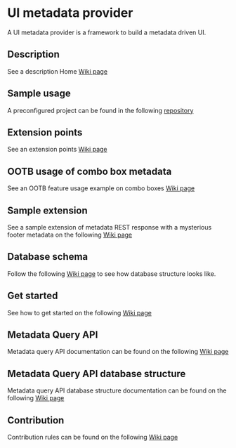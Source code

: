 # UI metadata provider
A UI metadata provider is a framework to build a metadata driven UI.

## Description
See a description Home [Wiki page](https://github.com/sergeivisotsky/metadata-provider/wiki)

## Sample usage
A preconfigured project can be found in the
following [repository](https://github.com/sergeivisotsky/metadata-provider-demo)

## Extension points
See an extension points [Wiki page](https://github.com/sergeivisotsky/metadata-provider/wiki/Extension-points)

## OOTB usage of combo box metadata
See an OOTB feature usage example on combo boxes [Wiki page](https://github.com/sergeivisotsky/metadata-provider/wiki/Usage-example)

## Sample extension
See a sample extension of metadata REST response with a mysterious footer metadata on 
the following [Wiki page](https://github.com/sergeivisotsky/metadata-provider/wiki/Sample-extension)

## Database schema
Follow the following [Wiki page](https://github.com/sergeivisotsky/metadata-provider/wiki/Database-schema) to see 
how database structure looks like.

## Get started
See how to get started on the following [Wiki page](https://github.com/sergeivisotsky/metadata-provider/wiki/Get-started)

## Metadata Query API
Metadata query API documentation can be found on the following [Wiki page](https://github.com/sergeivisotsky/metadata-provider/wiki/Metadata-Query-API)

## Metadata Query API database structure
Metadata query API database structure documentation can be found on the following [Wiki page](https://github.com/sergeivisotsky/metadata-provider/wiki/Metadata-Query-API-database-structure)

## Contribution
Contribution rules can be found on the following [Wiki page](https://github.com/sergeivisotsky/metadata-provider/wiki/Contribution)